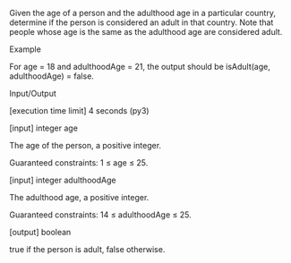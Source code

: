 Given the age of a person and the adulthood age in a particular country, determine if the person is considered an adult in that country. Note that people whose age is the same as the adulthood age are considered adult.

Example

For age = 18 and adulthoodAge = 21, the output should be
isAdult(age, adulthoodAge) = false.

Input/Output

[execution time limit] 4 seconds (py3)

[input] integer age

The age of the person, a positive integer.

Guaranteed constraints:
1 ≤ age ≤ 25.

[input] integer adulthoodAge

The adulthood age, a positive integer.

Guaranteed constraints:
14 ≤ adulthoodAge ≤ 25.

[output] boolean

true if the person is adult, false otherwise.